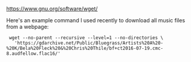 https://www.gnu.org/software/wget/

Here's an example command I used recently to download all music files from a webpage:

```
 wget --no-parent --recursive --level=1 --no-directories \
   'https://gdarchive.net/Public/Bluegrass/Artists%20A%20-%20K/Bela%20Fleck%20&%20Chris%20Thile/bf+ct2016-07-19.cmc-8.audfellow.flac16/'
 ```